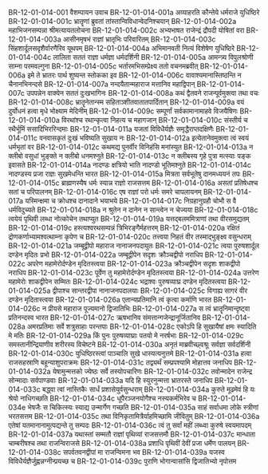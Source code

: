 BR-12-01-014-001  वैशम्पायन उवाच
BR-12-01-014-001a अव्याहरति कौन्तेये धर्मराजे युधिष्ठिरे
BR-12-01-014-001c भ्रातॄणां ब्रुवतां तांस्तान्विविधान्वेदनिश्चयान्
BR-12-01-014-002a महाभिजनसम्पन्ना श्रीमत्यायतलोचना
BR-12-01-014-002c अभ्यभाषत राजेन्द्रं द्रौपदी योषितां वरा
BR-12-01-014-003a आसीनमृषभं राज्ञां भ्रातृभिः परिवारितम्
BR-12-01-014-003c सिंहशार्दूलसदृशैर्वारणैरिव यूथपम्
BR-12-01-014-004a अभिमानवती नित्यं विशेषेण युधिष्ठिरे
BR-12-01-014-004c लालिता सततं राज्ञा धर्मज्ञा धर्मदर्शिनी
BR-12-01-014-005a आमन्त्र्य विपुलश्रोणी साम्ना परमवल्गुना
BR-12-01-014-005c भर्तारमभिसम्प्रेक्ष्य ततो वचनमब्रवीत्
BR-12-01-014-006a इमे ते भ्रातरः पार्थ शुष्यन्त स्तोकका इव
BR-12-01-014-006c वावाश्यमानास्तिष्ठन्ति न चैनानभिनन्दसे
BR-12-01-014-007a नन्दयैतान्महाराज मत्तानिव महाद्विपान्
BR-12-01-014-007c उपपन्नेन वाक्येन सततं दुःखभागिनः
BR-12-01-014-008a कथं द्वैतवने राजन्पूर्वमुक्त्वा तथा वचः
BR-12-01-014-008c भ्रातॄनेतान्स्म सहिताञ्शीतवातातपार्दितान्
BR-12-01-014-009a वयं दुर्योधनं हत्वा मृधे भोक्ष्याम मेदिनीम्
BR-12-01-014-009c सम्पूर्णां सर्वकामानामाहवे विजयैषिणः
BR-12-01-014-010a विरथांश्च रथान्कृत्वा निहत्य च महागजान्
BR-12-01-014-010c संस्तीर्य च रथैर्भूमिं ससादिभिररिन्दमाः
BR-12-01-014-011a यजतां विविधैर्यज्ञैः समृद्धैराप्तदक्षिणैः
BR-12-01-014-011c वनवासकृतं दुःखं भविष्यति सुखाय नः
BR-12-01-014-012a इत्येतानेवमुक्त्वा त्वं स्वयं धर्मभृतां वर
BR-12-01-014-012c कथमद्य पुनर्वीर विनिहंसि मनांस्युत
BR-12-01-014-013a न क्लीबो वसुधां भुङ्क्ते न क्लीबो धनमश्नुते
BR-12-01-014-013c न क्लीबस्य गृहे पुत्रा मत्स्याः पङ्क इवासते
BR-12-01-014-014a नादण्डः क्षत्रियो भाति नादण्डो भूतिमश्नुते
BR-12-01-014-014c नादण्डस्य प्रजा राज्ञः सुखमेधन्ति भारत
BR-12-01-014-015a मित्रता सर्वभूतेषु दानमध्ययनं तपः
BR-12-01-014-015c ब्राह्मणस्यैष धर्मः स्यान्न राज्ञो राजसत्तम
BR-12-01-014-016a असतां प्रतिषेधश्च सतां च परिपालनम्
BR-12-01-014-016c एष राज्ञां परो धर्मः समरे चापलायनम्
BR-12-01-014-017a यस्मिन्क्षमा च क्रोधश्च दानादाने भयाभये
BR-12-01-014-017c निग्रहानुग्रहौ चोभौ स वै धर्मविदुच्यते
BR-12-01-014-018a न श्रुतेन न दानेन न सान्त्वेन न चेज्यया
BR-12-01-014-018c त्वयेयं पृथिवी लब्धा नोत्कोचेन तथाप्युत
BR-12-01-014-019a यत्तद्बलममित्राणां तथा वीरसमुद्यतम्
BR-12-01-014-019c हस्त्यश्वरथसम्पन्नं त्रिभिरङ्गैर्महत्तरम्
BR-12-01-014-020a रक्षितं द्रोणकर्णाभ्यामश्वत्थाम्ना कृपेण च
BR-12-01-014-020c तत्त्वया निहतं वीर तस्माद्भुङ्क्ष्व वसुन्धराम्
BR-12-01-014-021a जम्बूद्वीपो महाराज नानाजनपदायुतः
BR-12-01-014-021c त्वया पुरुषशार्दूल दण्डेन मृदितः प्रभो
BR-12-01-014-022a जम्बूद्वीपेन सदृशः क्रौञ्चद्वीपो नराधिप
BR-12-01-014-022c अपरेण महामेरोर्दण्डेन मृदितस्त्वया
BR-12-01-014-023a क्रौञ्चद्वीपेन सदृशः शाकद्वीपो नराधिप
BR-12-01-014-023c पूर्वेण तु महामेरोर्दण्डेन मृदितस्त्वया
BR-12-01-014-024a उत्तरेण महामेरोः शाकद्वीपेन सम्मितः
BR-12-01-014-024c भद्राश्वः पुरुषव्याघ्र दण्डेन मृदितस्त्वया
BR-12-01-014-025a द्वीपाश्च सान्तरद्वीपा नानाजनपदालयाः
BR-12-01-014-025c विगाह्य सागरं वीर दण्डेन मृदितास्त्वया
BR-12-01-014-026a एतान्यप्रतिमानि त्वं कृत्वा कर्माणि भारत
BR-12-01-014-026c न प्रीयसे महाराज पूज्यमानो द्विजातिभिः
BR-12-01-014-027a स त्वं भ्रातॄनिमान्दृष्ट्वा प्रतिनन्दस्व भारत
BR-12-01-014-027c ऋषभानिव संमत्तान्गजेन्द्रानूर्जितानिव
BR-12-01-014-028a अमरप्रतिमाः सर्वे शत्रुसाहाः परन्तपाः
BR-12-01-014-028c एकोऽपि हि सुखायैषां क्षमः स्यादिति मे मतिः
BR-12-01-014-029a किं पुनः पुरुषव्याघ्राः पतयो मे नरर्षभाः
BR-12-01-014-029c समस्तानीन्द्रियाणीव शरीरस्य विचेष्टने
BR-12-01-014-030a अनृतं माब्रवीच्छ्वश्रूः सर्वज्ञा सर्वदर्शिनी
BR-12-01-014-030c युधिष्ठिरस्त्वां पाञ्चालि सुखे धास्यत्यनुत्तमे
BR-12-01-014-031a हत्वा राजसहस्राणि बहून्याशुपराक्रमः
BR-12-01-014-031c तद्व्यर्थं सम्प्रपश्यामि मोहात्तव जनाधिप
BR-12-01-014-032a येषामुन्मत्तको ज्येष्ठः सर्वे तस्योपचारिणः
BR-12-01-014-032c तवोन्मादेन राजेन्द्र सोन्मादाः सर्वपाण्डवाः
BR-12-01-014-033a यदि हि स्युरनुन्मत्ता भ्रातरस्ते जनाधिप
BR-12-01-014-033c बद्ध्वा त्वां नास्तिकैः सार्धं प्रशासेयुर्वसुन्धराम्
BR-12-01-014-034a कुरुते मूढमेवं हि यः श्रेयो नाधिगच्छति
BR-12-01-014-034c धूपैरञ्जनयोगैश्च नस्यकर्मभिरेव च
BR-12-01-014-034e भेषजैः स चिकित्स्यः स्याद्य उन्मार्गेण गच्छति
BR-12-01-014-035a साहं सर्वाधमा लोके स्त्रीणां भरतसत्तम
BR-12-01-014-035c तथा विनिकृतामित्रैर्याहमिच्छामि जीवितुम्
BR-12-01-014-036a एतेषां यतमानानामुत्पद्यन्ते तु सम्पदः
BR-12-01-014-036c त्वं तु सर्वां महीं लब्ध्वा कुरुषे स्वयमापदम्
BR-12-01-014-037a यथास्तां सम्मतौ राज्ञां पृथिव्यां राजसत्तमौ
BR-12-01-014-037c मान्धाता चाम्बरीषश्च तथा राजन्विराजसे
BR-12-01-014-038a प्रशाधि पृथिवीं देवीं प्रजा धर्मेण पालयन्
BR-12-01-014-038c सपर्वतवनद्वीपां मा राजन्विमना भव
BR-12-01-014-039a यजस्व विविधैर्यज्ञैर्जुह्वन्नग्नीन्प्रयच्छ च
BR-12-01-014-039c पुराणि भोगान्वासांसि द्विजातिभ्यो नृपोत्तम

